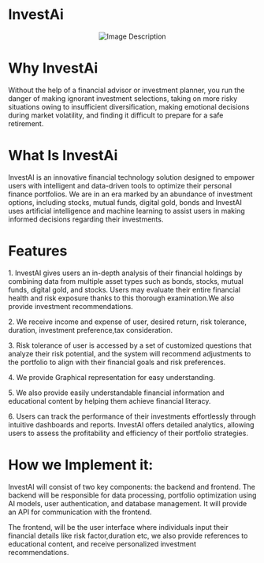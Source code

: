 # InvestAi
<p align="center">
<img align="center" src="https://github.com/JP-GECT/InvestAi/assets/100013491/837a1f1d-efbb-4d21-b146-87f8a23cfd24" alt="Image Description" width="YOUR_WIDTH" height="YOUR_HEIGHT">
</p>

# Why InvestAi
<p>Without the help of a financial advisor or investment planner, you run the danger of making ignorant investment selections, taking on more risky situations owing to insufficient diversification, making emotional decisions during market volatility, and finding it difficult to prepare for a safe retirement.</p>

# What Is InvestAi
<p>InvestAI is an innovative financial technology solution designed to empower users with intelligent and data-driven tools to optimize their personal finance portfolios. We are in an era marked by an abundance of investment options, including stocks, mutual funds, digital gold, bonds and InvestAI uses artificial intelligence and machine learning to assist users in making informed decisions regarding their investments.</p>

# Features 
<p>
 1. InvestAI gives users an in-depth analysis of their financial holdings by combining data from multiple asset types such as bonds, stocks, mutual funds, digital gold, and stocks. Users may evaluate their entire financial health and risk exposure thanks to this thorough examination.We also provide investment recommendations.</p>
 <p>
2. We receive income and expense of user, desired return, risk tolerance, duration, investment preference,tax consideration.
   </p>
   <p>
3. Risk tolerance of user is accessed by a set of customized questions that analyze their risk potential, and the system will recommend adjustments to the portfolio to align with their financial goals and risk preferences.
     </p>
     <p>
4. We provide Graphical representation for easy understanding.
       </p>
       <p>
5. We also provide easily understandable financial information and educational content by helping them achieve financial literacy.
         </p>
         <p>
6. Users can track the performance of their investments effortlessly through intuitive dashboards and reports. InvestAI offers detailed analytics, allowing users to assess the profitability and efficiency of their portfolio strategies.
</p>

# How we Implement it:
<p>
  InvestAI will consist of two key components: the backend and frontend. The backend will be responsible for data processing, portfolio optimization using AI models, user authentication, and database management. It will provide an API for communication with the frontend.</p>
  <p>
 The frontend, will be the user interface where individuals input their financial details like risk factor,duration etc, we also provide references to  educational content, and receive personalized investment recommendations.

</p>
